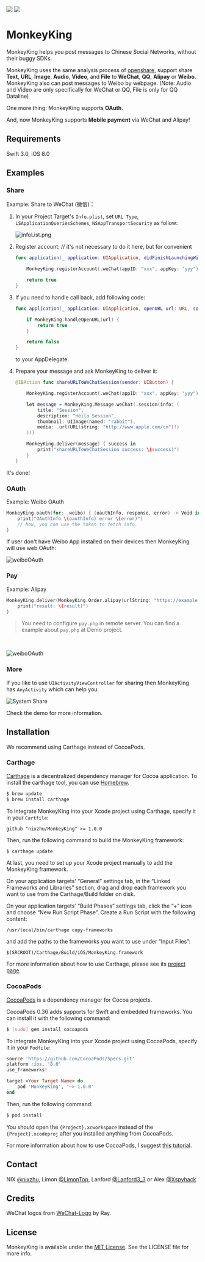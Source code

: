 <p>
<a href="http://cocoadocs.org/docsets/MonkeyKing"><img src="https://img.shields.io/cocoapods/v/MonkeyKing.svg?style=flat"></a>
<a href="https://github.com/Carthage/Carthage/"><img src="https://img.shields.io/badge/Carthage-compatible-4BC51D.svg?style=flat"></a>
</p>

# MonkeyKing

MonkeyKing helps you post messages to Chinese Social Networks, without their buggy SDKs.

MonkeyKing uses the same analysis process of [openshare](https://github.com/100apps/openshare), support share **Text**, **URL**, **Image**, **Audio**, **Video**, and **File** to **WeChat**, **QQ**, **Alipay** or **Weibo**. MonkeyKing also can post messages to Weibo by webpage. (Note: Audio and Video are only specifically for WeChat or QQ, File is only for QQ Dataline)

One more thing: MonkeyKing supports **OAuth**.

And, now MonkeyKing supports **Mobile payment** via WeChat and Alipay!

## Requirements

Swift 3.0, iOS 8.0

## Examples

### Share

Example: Share to WeChat (微信)：

1. In your Project Target's `Info.plist`, set `URL Type`, `LSApplicationQueriesSchemes`, `NSAppTransportSecurity` as follow:

	![infoList.png](https://raw.githubusercontent.com/nixzhu/MonkeyKing/master/images/infoList.png)

2. Register account: // it's not necessary to do it here, but for convenient

	```swift
	func application(_ application: UIApplication, didFinishLaunchingWithOptions launchOptions: [UIApplicationLaunchOptionsKey: Any]?) -> Bool {

	    MonkeyKing.registerAccount(.weChat(appID: "xxx", appKey: "yyy"))

	    return true
	}
	```

3. If you need to handle call back, add following code:

	```swift
    func application(_ application: UIApplication, openURL url: URL, sourceApplication: String?, annotation: Any) -> Bool {

        if MonkeyKing.handleOpenURL(url) {
            return true
        }

        return false
    }
	```

	to your AppDelegate.

4. Prepare your message and ask MonkeyKing to deliver it:

	```swift
    @IBAction func shareURLToWeChatSession(sender: UIButton) {

        MonkeyKing.registerAccount(.weChat(appID: "xxx", appKey: "yyy")) // you can do it here (just before deliver)

        let message = MonkeyKing.Message.weChat(.session(info: (
            title: "Session",
            description: "Hello Session",
            thumbnail: UIImage(named: "rabbit"),
            media: .url(URL(string: "http://www.apple.com/cn")!)
        )))

        MonkeyKing.deliver(message) { success in
            print("shareURLToWeChatSession success: \(success)")
        }
    }
	```

It's done!


### OAuth

Example: Weibo OAuth

```swift
MonkeyKing.oauth(for: .weibo) { (oauthInfo, response, error) -> Void in
    print("OAuthInfo \(oauthInfo) error \(error)")
    // Now, you can use the token to fetch info.
}
```

If user don't have Weibo App installed on their devices then MonkeyKing will use web OAuth:

![weiboOAuth](https://raw.githubusercontent.com/nixzhu/MonkeyKing/master/images/wbOAuth.png)


### Pay

Example: Alipay

```swift
MonkeyKing.deliver(MonkeyKing.Order.alipay(urlString: "https://example.com/pay.php?payType=alipay")) { result in
    print("result: \(result)")
}
```
> You need to configure `pay.php` in remote server. You can find a example about `pay.php` at Demo project.

<br />

![weiboOAuth](https://raw.githubusercontent.com/nixzhu/MonkeyKing/master/images/alipay.gif)


### More

If you like to use `UIActivityViewController` for sharing then MonkeyKing has `AnyActivity` which can help you.

![System Share](https://raw.githubusercontent.com/nixzhu/MonkeyKing/master/images/system_share.png)

Check the demo for more information.

## Installation

We recommend using Carthage instead of CocoaPods.

### Carthage

[Carthage](https://github.com/Carthage/Carthage) is a decentralized dependency manager for Cocoa application. To install the carthage tool, you can use [Homebrew](http://brew.sh).

```bash
$ brew update
$ brew install carthage
```

To integrate MonkeyKing into your Xcode project using Carthage, specify it in your `Cartfile`:

```ogdl
github "nixzhu/MonkeyKing" >= 1.0.0
```

Then, run the following command to build the MonkeyKing framework:

```bash
$ carthage update
```

At last, you need to set up your Xcode project manually to add the MonkeyKing framework.

On your application targets’ “General” settings tab, in the “Linked Frameworks and Libraries” section, drag and drop each framework you want to use from the Carthage/Build folder on disk.

On your application targets’ “Build Phases” settings tab, click the “+” icon and choose “New Run Script Phase”. Create a Run Script with the following content:

```
/usr/local/bin/carthage copy-frameworks
```

and add the paths to the frameworks you want to use under “Input Files”:

```
$(SRCROOT)/Carthage/Build/iOS/MonkeyKing.framework
```

For more information about how to use Carthage, please see its [project page](https://github.com/Carthage/Carthage).

### CocoaPods

[CocoaPods](http://cocoapods.org) is a dependency manager for Cocoa projects.

CocoaPods 0.36 adds supports for Swift and embedded frameworks. You can install it with the following command:

```bash
$ [sudo] gem install cocoapods
```

To integrate MonkeyKing into your Xcode project using CocoaPods, specify it in your `Podfile`:

```ruby
source 'https://github.com/CocoaPods/Specs.git'
platform :ios, '8.0'
use_frameworks!

target <Your Target Name> do
    pod 'MonkeyKing', '~> 1.0.0'
end
```

Then, run the following command:

```bash
$ pod install
```

You should open the `{Project}.xcworkspace` instead of the `{Project}.xcodeproj` after you installed anything from CocoaPods.

For more information about how to use CocoaPods, I suggest [this tutorial](http://www.raywenderlich.com/64546/introduction-to-cocoapods-2).

## Contact

NIX [@nixzhu](https://twitter.com/nixzhu),
Limon [@LimonTop](http://weibo.com/u/1783821582),
Lanford [@Lanford3_3](http://weibo.com/accoropitor) or
Alex [@Xspyhack](http://weibo.com/xspyhack)

## Credits

WeChat logos from [WeChat-Logo](https://github.com/RayPS/WeChat-Logo) by Ray.

## License

MonkeyKing is available under the [MIT License][mitLink]. See the LICENSE file for more info.

[mitLink]:http://opensource.org/licenses/MIT
